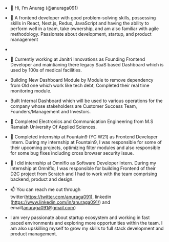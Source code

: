 - 👋 Hi, I’m Anurag (@anuraga091)

- 👀 A frontend developer with good problem-solving skills, possessing skills in React, Next.js, Redux, JavaScript and having the ability to perform well in a team, take ownership, and am also familiar with agile methodology. Passionate about development, startup, and product management
- 
- 💞️ Currently working at Janitri Innovations as Founding Frontend Developer and maintianing there legacy SaaS based Dashboard which is used by 100s of medical facilities.
- Building New Dashboard Module by Module to remove dependency from Old one which work like tech debt, Completed their real time monitoring module.
- Built Internal Dashboard which will be used to various operations for the company whose stakeholders are Customer Success Team, Founders/Management and Investors.
  
- 🌱 Completed Electronics and Communication Engineering from M.S Ramaiah University Of Applied Sciences.

- 💞️ Completed internship at Fountain9 (YC W21) as Frontend Developer Intern. During my internship at Fountain9, I was responsible for some of their upcoming projects, optimizing filter modules and also responsible for some bug fixes including cross browser security issue. 

- 💞️ I did internship at Omniflo as Software Developer Intern. During my internship at Omniflo, I was responsible for building Frontend of their D2C project from Scratch and I had to work with the team comprising backend, product and design.

- 📫 You can reach me out through twitter(https://twitter.com/anuraga091), linkedin (https://www.linkedin.com/in/anuraga091/) and email(anuraga091@gmail.com)

- I am very passionate about startup ecosystem and working in fast paced environments and exploring more opportunities within the team. I am also upskilling myself to grow my skills to full stack development and product management. 
<!---
anuraga091/anuraga091 is a ✨ special ✨ repository because its `README.md` (this file) appears on your GitHub profile.
You can click the Preview link to take a look at your changes.
--->
